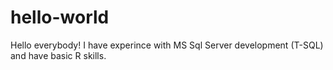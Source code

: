 # hello-world

Hello everybody!
I have experince with MS Sql Server development (T-SQL) and have basic R skills.

